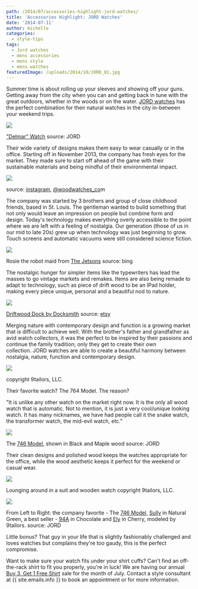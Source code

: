 ```yaml
---
path: /2014/07/accessories-highlight-jord-watches/
title: 'Accessories Highlight: JORD Watches'
date: '2014-07-11'
author: michelle
categories:
  - style-tips
tags:
  - Jord watches
  - mens accessories
  - mens style
  - mens watches
featuredImage: /uploads/2014/10/JORD_01.jpg
---
```

Summer time is about rolling up your sleeves and showing off your guns. Getting away from the city when you can and getting back in tune with the great outdoors, whether in the woods or on the water. [JORD watches](http://www.woodwatches.com/) has the perfect combination for their natural watches in the city in-between your weekend trips.

[![](http://4.bp.blogspot.com/-2jLZW681b6Y/U8AnWh94hDI/AAAAAAAACwg/RWq7Vl4X0uU/s1600/delmar-23-front-angled.png)](http://4.bp.blogspot.com/-2jLZW681b6Y/U8AnWh94hDI/AAAAAAAACwg/RWq7Vl4X0uU/s1600/delmar-23-front-angled.png)

["Delmar" Watch](http://www.woodwatches.com/series/delmar#23)
source: JORD

Their wide variety of designs makes them easy to wear casually or in the office. Starting off in November 2013, the company has fresh eyes for the market. They made sure to start off ahead of the game with their sustainable materials and being mindful of their environmental impact.

[![](http://3.bp.blogspot.com/-cc1Cnk6qexY/U8ArkvqbEaI/AAAAAAAACw0/cVsfjvT8VVE/s1600/jord_watch_production.jpg)](http://3.bp.blogspot.com/-cc1Cnk6qexY/U8ArkvqbEaI/AAAAAAAACw0/cVsfjvT8VVE/s1600/jord_watch_production.jpg)

source: [instagram](http://instagram.com/), [@woodwatches\_co](http://instagram.com/woodwatches_com)m

The company was started by 3 brothers and group of close childhood friends, based in St. Louis. The gentleman wanted to build something that not only would leave an impression on people but combine form and design. Today's technology makes everything overly accessible to the point where we are left with a feeling of nostalgia. Our generation (those of us in our mid to late 20s) grew up when technology was just beginning to grow. Touch screens and automatic vacuums were still considered science fiction.

[![](http://3.bp.blogspot.com/-khtGa1wSswQ/U8AtDH5LQ0I/AAAAAAAACxA/mg_LuJHFa-4/s1600/rosie-the-maid_288x288.jpg)](http://3.bp.blogspot.com/-khtGa1wSswQ/U8AtDH5LQ0I/AAAAAAAACxA/mg_LuJHFa-4/s1600/rosie-the-maid_288x288.jpg)

Rosie the robot maid from [The Jetsons](http://en.wikipedia.org/wiki/The_Jetsons)
source: bing

The nostalgic hunger for simpler items like the typewriters has lead the masses to go vintage markets and remakes. Items are also being remade to adapt to technology, such as piece of drift wood to be an IPad holder, making every piece unique, personal and a beautiful nod to nature.

[![](http://3.bp.blogspot.com/-q4TbtM_YXKo/U8AuVJdf5yI/AAAAAAAACxI/w6MGdVbcXsU/s1600/il_570xN.625787629_si8n.jpg)](http://3.bp.blogspot.com/-q4TbtM_YXKo/U8AuVJdf5yI/AAAAAAAACxI/w6MGdVbcXsU/s1600/il_570xN.625787629_si8n.jpg)

[Driftwood Dock by Docksmith](https://www.etsy.com/listing/195957769/driftwood-dock-for-a-combination-of?ref=related-2)
source: [etsy](http://www.etsy.com/)

Merging nature with contemporary design and function is a growing market that is difficult to achieve well. With the brother's father and grandfather as avid watch collectors, it was the perfect to be inspired by their passions and continue the family tradition; only they get to create their own collection. JORD watches are able to create a beautiful harmony between nostalgia, nature, function and contemporary design.

[![](http://1.bp.blogspot.com/-V4tzdAKDC9A/U8ApTJ-ETpI/AAAAAAAACws/ljIbMqQ_M40/s1600/JORD_01.jpg)](http://1.bp.blogspot.com/-V4tzdAKDC9A/U8ApTJ-ETpI/AAAAAAAACws/ljIbMqQ_M40/s1600/JORD_01.jpg)

copyright 9tailors, LLC.

Their favorite watch? The 764 Model. The reason?

"It is unlike any other watch on the market right now. It is the only all wood watch that is automatic. Not to mention, it is just a very cool/unique looking watch. It has many nicknames, we have had people call it the snake watch, the transformer watch, the mid-evil watch, etc."

[![](http://4.bp.blogspot.com/-qYUgDG_hjDI/U8Bk0YyjZVI/AAAAAAAACxY/rqDmiiLo32s/s1600/746-20-front-angled.png)](http://4.bp.blogspot.com/-qYUgDG_hjDI/U8Bk0YyjZVI/AAAAAAAACxY/rqDmiiLo32s/s1600/746-20-front-angled.png)

The [746 Model](http://www.woodwatches.com/series/746#20), shown in Black and Maple wood
source: JORD

Their clean designs and polished wood keeps the watches appropriate for the office, while the wood aesthetic keeps it perfect for the weekend or casual wear.

[![](http://4.bp.blogspot.com/-1qS6LycxqTE/U8Bm5yzYGUI/AAAAAAAACxk/Z5-L-d7Sm5s/s1600/JORD_02.5.jpg)](http://4.bp.blogspot.com/-1qS6LycxqTE/U8Bm5yzYGUI/AAAAAAAACxk/Z5-L-d7Sm5s/s1600/JORD_02.5.jpg)

Lounging around in a suit and wooden watch
copyright 9tailors, LLC.

[![](http://4.bp.blogspot.com/-Wjbzc49QJQY/U8BosxwkZlI/AAAAAAAACxs/DSjC2efW5-w/s1600/jord_watches.jpg)](http://4.bp.blogspot.com/-Wjbzc49QJQY/U8BosxwkZlI/AAAAAAAACxs/DSjC2efW5-w/s1600/jord_watches.jpg)

From Left to Right: the company favorite - The [746 Model](http://www.woodwatches.com/series/746#20), [Sully](http://www.woodwatches.com/series/sully#26) in Natural Green, a best seller - [94A](http://www.woodwatches.com/series/94A#5) in Chocolate and [Ely](http://www.woodwatches.com/series/ely#11) in Cherry, modeled by 9tailors.
source: JORD

Little bonus? That guy in your life that is slightly fashionably challenged and loves watches but complains they're too gaudy, this is the perfect compromise.

Want to make sure your watch fits under your shirt cuffs? Can't find an off-the-rack shirt to fit you properly, you're in luck! We are having our annual [Buy 3, Get 1 Free Shirt](http://2014/07/happy-4-for-4th-buy-3-get-1-free.html) sale for the month of July. Contact a style consultant at {{ site.emails.info }} to book an appointment or for more information.